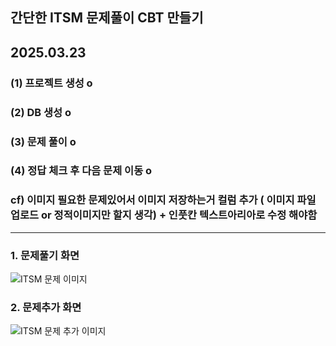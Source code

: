## 간단한 ITSM 문제풀이 CBT 만들기

## 2025.03.23 
### (1) 프로젝트 생성 o
### (2) DB 생성 o
### (3) 문제 풀이 o
### (4) 정답 체크 후 다음 문제 이동 o
### cf) 이미지 필요한 문제있어서 이미지 저장하는거 컬럼 추가 ( 이미지 파일 업로드  or 정적이미지만 할지 생각) + 인풋칸 텍스트아리아로 수정 해야함
---

### 1. 문제풀기 화면
![ITSM 문제 이미지](https://github.com/user-attachments/assets/e673a677-25ad-4c72-a21b-fdc0629a6817)


### 2. 문제추가 화면
![ITSM 문제 추가 이미지](https://github.com/user-attachments/assets/7beecf2b-318f-4164-8171-7c292cff44ce)
